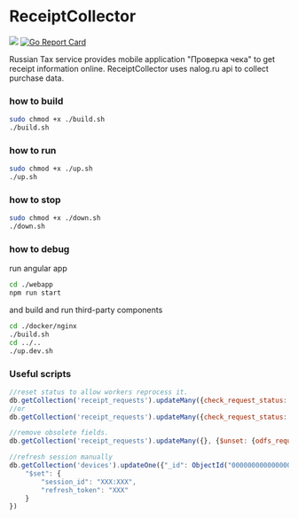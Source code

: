 # ReceiptCollector
![](https://github.com/drypa/ReceiptCollector/workflows/Docker%20Image%20CI/badge.svg)
[![Go Report Card](https://goreportcard.com/badge/github.com/drypa/ReceiptCollector)](https://goreportcard.com/report/github.com/drypa/ReceiptCollector)

Russian Tax service provides mobile application "Проверка чека" to get receipt information online.
ReceiptCollector uses nalog.ru api to collect purchase data.


### how to build
```bash
sudo chmod +x ./build.sh 
./build.sh
```

### how to run
```bash
sudo chmod +x ./up.sh 
./up.sh
```

### how to stop
```bash
sudo chmod +x ./down.sh 
./down.sh
```

### how to debug
run angular app
```bash
cd ./webapp
npm run start
```

and build and run third-party components

```bash
cd ./docker/nginx
./build.sh
cd ../..
./up.dev.sh
```

### Useful scripts

```javascript
//reset status to allow workers reprocess it.
db.getCollection('receipt_requests').updateMany({check_request_status: 'requested'}, {$set: {check_request_status: 'undefined'}})
//or
db.getCollection('receipt_requests').updateMany({check_request_status: 'error'}, {$set: {check_request_status: 'undefined'}})

```

```javascript
//remove obsolete fields.
db.getCollection('receipt_requests').updateMany({}, {$unset: {odfs_request_status: '', odfs_requested: ''}})
```

```javascript
//refresh session manually
db.getCollection('devices').updateOne({"_id": ObjectId("000000000000000000000000")}, {
    "$set": {
        "session_id": "XXX:XXX",
        "refresh_token": "XXX"
    }
})
```